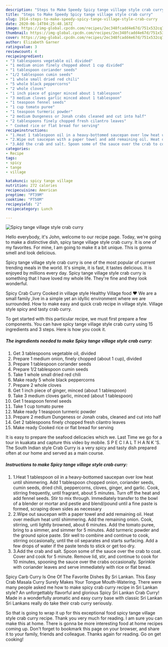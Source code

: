 ```yaml
---
description: "Steps to Make Speedy Spicy tange village style crab curry"
title: "Steps to Make Speedy Spicy tange village style crab curry"
slug: 1914-steps-to-make-speedy-spicy-tange-village-style-crab-curry
date: 2020-06-14T04:25:48.167Z
image: https://img-global.cpcdn.com/recipes/2ec348fcadd4e67d/751x532cq70/spicy-tange-village-style-crab-curry-recipe-main-photo.jpg
thumbnail: https://img-global.cpcdn.com/recipes/2ec348fcadd4e67d/751x532cq70/spicy-tange-village-style-crab-curry-recipe-main-photo.jpg
cover: https://img-global.cpcdn.com/recipes/2ec348fcadd4e67d/751x532cq70/spicy-tange-village-style-crab-curry-recipe-main-photo.jpg
author: Elizabeth Garner
ratingvalue: 3
reviewcount: 4
recipeingredient:
- "3 tablespoons vegetable oil divided"
- "1 medium onion finely chopped about 1 cup divided"
- "1 tablespoon coriander seeds"
- "1/2 tablespoon cumin seeds"
- "1 whole small dried red chili"
- "5 whole black peppercorns"
- "2 whole cloves"
- "1 inch piece of ginger minced about 1 tablespoon"
- "3 medium cloves garlic minced about 1 tablespoon"
- "1 teaspoon fennel seeds"
- "1 cup tomato puree"
- "1 teaspoon turmeric powder"
- "2 medium Dungeness or Jonah crabs cleaned and cut into half"
- "2 tablespoons finely chopped fresh cilantro leaves"
- " Cooked rice or flat bread for serving"
recipeinstructions:
- "1.Heat 1 tablespoon oil in a heavy-bottomed saucepan over low heat until shimmering. Add 1 tablespoon chopped onion, coriander seeds, cumin seeds, dried chili, peppercorns, cloves, ginger, and garlic. Cook, stirring frequently, until fragrant, about 5 minutes. Turn off the heat and add fennel seeds. Stir to mix through. Immediately transfer to the bowl of a blender or mortar and pestle and blend/pound until a fine paste is formed, scraping down sides as necessary"
- "2.Wipe out saucepan with a paper towel and add remaining oil. Heat over medium heat until shimmering. Add the remaining onion. Cook, stirring, unti lightly browned, about 6 minutes. Add the tomato puree, bring to a simmer, and simmer for 5 minutes. Add turmeric powder and the ground spice paste. Stir well to combine and continue to cook, stirring occasionally, until the oil separates and starts surfacing. Add a few drops of water if the paste tends to stick or get too dry."
- "3.Add the crab and salt. Spoon some of the sauce over the crab to coat. Cover and cook for 5 minute. Remove lid, stir, and continue to cook for 10 minutes, spooning the sauce over the crabs occasionally. Sprinkle with coriander leaves and serve immediately with rice or flat bread."
categories:
- Recipe
tags:
- spicy
- tange
- village

katakunci: spicy tange village 
nutrition: 272 calories
recipecuisine: American
preptime: "PT39M"
cooktime: "PT50M"
recipeyield: "2"
recipecategory: Lunch

---
```



![Spicy tange village style crab curry](https://img-global.cpcdn.com/recipes/2ec348fcadd4e67d/751x532cq70/spicy-tange-village-style-crab-curry-recipe-main-photo.jpg)

Hello everybody, it's John, welcome to our recipe page. Today, we're going to make a distinctive dish, spicy tange village style crab curry. It is one of my favorites. For mine, I am going to make it a bit unique. This is gonna smell and look delicious.

Spicy tange village style crab curry is one of the most popular of current trending meals in the world. It's simple, it is fast, it tastes delicious. It is enjoyed by millions every day. Spicy tange village style crab curry is something that I have loved my whole life. They're fine and they look wonderful.

Spicy Crab Curry Cooked in village style Healthy Village food ♥ We are a small family ,live in a simple yet an idyllic environment where we are surrounded. How to make easy and quick crab recipe in village style. Village style spicy and tasty crab curry.


To get started with this particular recipe, we must first prepare a few components. You can have spicy tange village style crab curry using 15 ingredients and 3 steps. Here is how you cook it.

<!--inarticleads1-->

##### The ingredients needed to make Spicy tange village style crab curry:

1. Get 3 tablespoons vegetable oil, divided
1. Prepare 1 medium onion, finely chopped (about 1 cup), divided
1. Prepare 1 tablespoon coriander seeds
1. Prepare 1/2 tablespoon cumin seeds
1. Take 1 whole small dried red chili
1. Make ready 5 whole black peppercorns
1. Prepare 2 whole cloves
1. Get 1 inch piece of ginger, minced (about 1 tablespoon)
1. Take 3 medium cloves garlic, minced (about 1 tablespoon)
1. Get 1 teaspoon fennel seeds
1. Take 1 cup tomato puree
1. Make ready 1 teaspoon turmeric powder
1. Prepare 2 medium Dungeness or Jonah crabs, cleaned and cut into half
1. Get 2 tablespoons finely chopped fresh cilantro leaves
1. Make ready  Cooked rice or flat bread for serving


It is easy to prepare the seafood delicacies which we. Last Time we go for a tour in kuakata and capture this video by mobile. S P E C I A L T H A N K &#39;S. The South Indian style Crab Curry is a very spicy and tasty dish prepared often at our home and served as a main course. 

<!--inarticleads2-->

##### Instructions to make Spicy tange village style crab curry:

1. 1.Heat 1 tablespoon oil in a heavy-bottomed saucepan over low heat until shimmering. Add 1 tablespoon chopped onion, coriander seeds, cumin seeds, dried chili, peppercorns, cloves, ginger, and garlic. Cook, stirring frequently, until fragrant, about 5 minutes. Turn off the heat and add fennel seeds. Stir to mix through. Immediately transfer to the bowl of a blender or mortar and pestle and blend/pound until a fine paste is formed, scraping down sides as necessary
1. 2.Wipe out saucepan with a paper towel and add remaining oil. Heat over medium heat until shimmering. Add the remaining onion. Cook, stirring, unti lightly browned, about 6 minutes. Add the tomato puree, bring to a simmer, and simmer for 5 minutes. Add turmeric powder and the ground spice paste. Stir well to combine and continue to cook, stirring occasionally, until the oil separates and starts surfacing. Add a few drops of water if the paste tends to stick or get too dry.
1. 3.Add the crab and salt. Spoon some of the sauce over the crab to coat. Cover and cook for 5 minute. Remove lid, stir, and continue to cook for 10 minutes, spooning the sauce over the crabs occasionally. Sprinkle with coriander leaves and serve immediately with rice or flat bread.


Spicy Carb Curry Is One Of The Favorite Dishes By Sri Lankan. This Easy Crab Masala Curry Surely Makes Your Tongue Mouth-Watering. There were many people asked me how to make spicy crab curry recipe in Sri Lankan style? An unforgettably flavorful and glorious Spicy Sri Lankan Crab Curry! Made in a wonderfully aromatic and easy curry base with classic Sri Lankan Sri Lankans really do take their crab curry seriously. 

So that is going to wrap it up for this exceptional food spicy tange village style crab curry recipe. Thank you very much for reading. I am sure you can make this at home. There is gonna be more interesting food at home recipes coming up. Don't forget to bookmark this page on your browser, and share it to your family, friends and colleague. Thanks again for reading. Go on get cooking!
